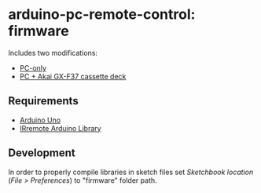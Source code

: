 # arduino-pc-remote-control: firmware

Includes two modifications:

- [PC-only](./pc-only)
- [PC + Akai GX-F37 cassette deck](./pc-and-akai)

## Requirements

- [Arduino Uno](httphttps://store.arduino.cc/arduino-uno-rev3)
- [IRremote Arduino Library](http://z3t0.github.io/Arduino-IRremote/)

## Development

In order to properly compile libraries in sketch files set _Sketchbook location_ (_File > Preferences_) to "firmware" folder path.
